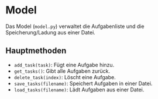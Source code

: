 # Model

Das Model (`model.py`) verwaltet die Aufgabenliste und die Speicherung/Ladung aus einer Datei.

## Hauptmethoden

- `add_task(task)`: Fügt eine Aufgabe hinzu.
- `get_tasks()`: Gibt alle Aufgaben zurück.
- `delete_task(index)`: Löscht eine Aufgabe.
- `save_tasks(filename)`: Speichert Aufgaben in einer Datei.
- `load_tasks(filename)`: Lädt Aufgaben aus einer Datei.
